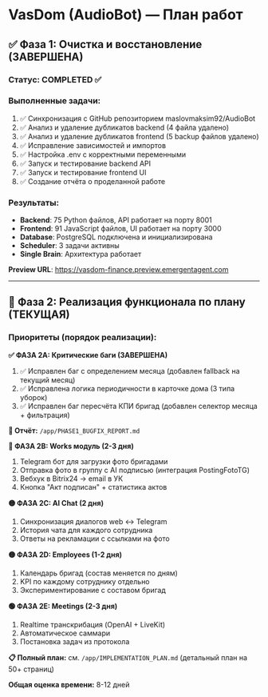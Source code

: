 # VasDom (AudioBot) — План работ

## ✅ Фаза 1: Очистка и восстановление (ЗАВЕРШЕНА)

### Статус: COMPLETED ✅

### Выполненные задачи:
1. ✅ Синхронизация с GitHub репозиторием maslovmaksim92/AudioBot
2. ✅ Анализ и удаление дубликатов backend (4 файла удалено)
3. ✅ Анализ и удаление дубликатов frontend (5 backup файлов удалено)
4. ✅ Исправление зависимостей и импортов
5. ✅ Настройка .env с корректными переменными
6. ✅ Запуск и тестирование backend API
7. ✅ Запуск и тестирование frontend UI
8. ✅ Создание отчёта о проделанной работе

### Результаты:
- **Backend**: 75 Python файлов, API работает на порту 8001
- **Frontend**: 91 JavaScript файлов, UI работает на порту 3000
- **Database**: PostgreSQL подключена и инициализирована
- **Scheduler**: 3 задачи активны
- **Single Brain**: Архитектура работает

**Preview URL**: https://vasdom-finance.preview.emergentagent.com

---

## 🚀 Фаза 2: Реализация функционала по плану (ТЕКУЩАЯ)

### Приоритеты (порядок реализации):

**✅ ФАЗА 2A: Критические баги (ЗАВЕРШЕНА)**
1. ✅ Исправлен баг с определением месяца (добавлен fallback на текущий месяц)
2. ✅ Исправлена логика периодичности в карточке дома (3 типа уборок)
3. ✅ Исправлен баг пересчёта КПИ бригад (добавлен селектор месяца + фильтрация)

**📄 Отчёт:** `/app/PHASE1_BUGFIX_REPORT.md`

**🔴 ФАЗА 2B: Works модуль (2-3 дня)**
1. Telegram бот для загрузки фото бригадами
2. Отправка фото в группу с AI подписью (интеграция PostingFotoTG)
3. Вебхук в Bitrix24 → email в УК
4. Кнопка "Акт подписан" + статистика актов

**🟡 ФАЗА 2C: AI Chat (2 дня)**
1. Синхронизация диалогов web ↔ Telegram
2. История чата для каждого сотрудника
3. Ответы на рекламации с ссылками на фото

**🟡 ФАЗА 2D: Employees (1-2 дня)**
1. Календарь бригад (состав меняется по дням)
2. KPI по каждому сотруднику отдельно
3. Экспериментирование с составом бригад

**🟢 ФАЗА 2E: Meetings (2-3 дня)**
1. Realtime транскрибация (OpenAI + LiveKit)
2. Автоматическое саммари
3. Постановка задач из протокола

**📋 Полный план:** см. `/app/IMPLEMENTATION_PLAN.md` (детальный план на 50+ страниц)

**Общая оценка времени:** 8-12 дней
